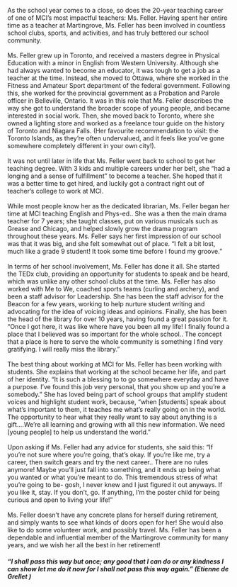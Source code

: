 

As the school year comes to a close, so does the 20-year teaching career
of one of MCI’s most impactful teachers: Ms. Feller. Having spent her
entire time as a teacher at Martingrove, Ms. Feller has been involved in
countless school clubs, sports, and activities, and has truly bettered
our school community.
<br><br>
Ms. Feller grew up in Toronto, and received a masters degree in Physical
Education with a minor in English from Western University. Although she
had always wanted to become an educator, it was tough to get a job as a
teacher at the time. Instead, she moved to Ottawa, where she worked in
the Fitness and Amateur Sport department of the federal government.
Following this, she worked for the provincial government as a Probation
and Parole officer in Belleville, Ontario. It was in this role that Ms.
Feller describes the way she got to understand the broader scope of
young people, and became interested in social work. Then, she moved back
to Toronto, where she owned a lighting store and worked as a freelance
tour guide on the history of Toronto and Niagara Falls. (Her favourite
recommendation to visit: the Toronto Islands, as they’re often
undervalued, and it feels like you’ve gone somewhere completely
different in your own city!).
<br><br>
It was not until later in life that Ms. Feller went back to school to
get her teaching degree. With 3 kids and multiple careers under her
belt, she “had a longing and a sense of fulfillment” to become a
teacher. She hoped that it was a better time to get hired, and luckily
got a contract right out of teacher’s college to work at MCI.
<br><br>
While most people know her as the dedicated librarian, Ms. Feller began
her time at MCI teaching English and Phys-ed.. She was a then the main
drama teacher for 7 years; she taught classes, put on various musicals
such as Grease and Chicago, and helped slowly grow the drama program
throughout these years. Ms. Feller says her first impression of our
school was that it was big, and she felt somewhat out of place. “I felt
a bit lost, much like a grade 9 student! It took some time before I
found my groove.”
<br><br>
In terms of her school involvement, Ms. Feller has done it all. She
started the TEDx club, providing an opportunity for students to speak
and be heard, which was unlike any other school clubs at the time. Ms.
Feller has also worked with Me to We, coached sports teams (curling and
archery), and been a staff advisor for Leadership. She has been the
staff advisor for the Beacon for a few years, working to help nurture
student writing and advocating for the idea of voicing ideas and
opinions. Finally, she has been the head of the library for over 10
years, having found a great passion for it. “Once I got here, it was
like where have you been all my life! I finally found a place that I
believed was so important for the whole school.. The concept that a
place is here to serve the whole community is something I find very
gratifying. I will really miss the library.”
<br><br>
The best thing about working at MCI for Ms. Feller has been working with
students. She explains that working at the school became her life, and
part of her identity. “It is such a blessing to to go somewhere everyday
and have a purpose. I’ve found this job very personal, that you show up
and you’re a somebody.” She has loved being part of school groups that
amplify student voices and highlight student work, because, “when
\[students\] speak about what’s important to them, it teaches me what’s
really going on in the world. The opportunity to hear what they really
want to say about anything is a gift….We’re all learning and growing
with all this new information. We need \[young people\] to help us
understand the world.”
<br><br>
Upon asking if Ms. Feller had any advice for students, she said this:
“If you’re not sure where you’re going, that’s okay. If you’re like me,
try a career, then switch gears and try the next career.. There are no
rules anymore! Maybe you’ll just fall into something, and it ends up
being what you wanted or what you’re meant to do. This tremendous stress
of what you’re going to be- gosh, I never knew and I just figured it out
anyways. If you like it, stay. If you don’t, go. If anything, I’m the
poster child for being curious and open to living your life!”
<br><br>
Ms. Feller doesn’t have any concrete plans for herself during
retirement, and simply wants to see what kinds of doors open for her!
She would also like to do some volunteer work, and possibly travel. Ms.
Feller has been a dependable and influential member of the Martingrove
community for many years, and we wish her all the best in her
retirement!

##### “I shall pass this way but once; any good that I can do or any kindness I can show let me do it now for I shall not pass this way again.” (Etienne de Grellet )